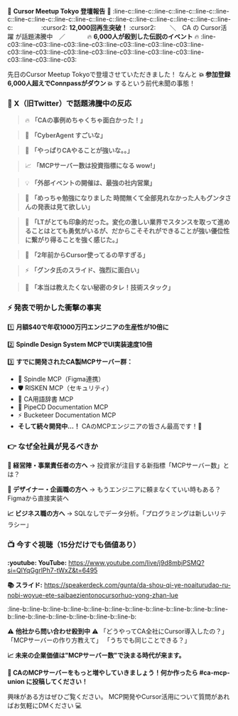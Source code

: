:mega: **Cursor Meetup Tokyo 登壇報告** :mega:
:line-c::line-c::line-c::line-c::line-c::line-c::line-c::line-c::line-c::line-c::line-c::line-c::line-c::line-c::line-c::line-c::line-c:
　　　　 :cursor2: **12,000回再生突破！** :cursor2:
　　＼　CA の Cursor活躍 が話題沸騰中　／
 　　　  :fire: **6,000人が殺到した伝説のイベント** :fire:
:line-c03::line-c03::line-c03::line-c03::line-c03::line-c03::line-c03::line-c03::line-c03::line-c03::line-c03::line-c03::line-c03::line-c03::line-c03::line-c03::line-c03:

先日のCursor Meetup Tokyoで登壇させていただきました！
なんと **:boom: 参加登録6,000人超えでConnpassがダウン :boom:** するという前代未聞の事態！

### :star2: X（旧Twitter）で話題沸騰中の反応

> :fire: **「CAの事例めちゃくちゃ面白かった！」**

> :rocket: **「CyberAgent すごいな」**

> :muscle: **「やっぱりCAやることが強いな。。」**

> :chart_with_upwards_trend: **「MCPサーバー数は投資指標になる wow!」**

> :bulb: **「外部イベントの開催は、最強の社内営業」**

> :100: **「めっちゃ勉強になりました 時間無くて全部見れなかった人もグンタさんの発表は見て欲しい」**

> :rocket: **「LTがとても印象的だった。変化の激しい業界でスタンスを取って進めることはとても勇気がいるが、だからこそそれができることが強い優位性に繋がり得ることを強く感じた。」**

> :eyes: **「2年前からCursor使ってるの早すぎる」**

> :zap: **「グンタ氏のスライド、強烈に面白い」**

> :gift: **「本当は教えたくない秘密のタレ！技術スタック」**


### :zap: 発表で明かした衝撃の事実

:one: **月額$40で年収1000万円エンジニアの生産性が10倍に**

:two: **Spindle Design System MCPでUI実装速度10倍** 

:three: **すでに開発されたCA製MCPサーバー群：**
- :art: Spindle MCP（Figma連携）
- :shield: RISKEN MCP（セキュリティ）
- :book: CA用語辞書 MCP
- :rocket: PipeCD Documentation MCP
- :zap: Bucketeer Documentation MCP
- **そして続々開発中...！** CAのMCPエンジニアの皆さん最高です！:clap:

### :point_right: なぜ全社員が見るべきか

**:briefcase: 経営陣・事業責任者の方へ**
→ 投資家が注目する新指標「MCPサーバー数」とは？

**:art: デザイナー・企画職の方へ**
→ もうエンジニアに頼まなくていい時もある？ Figmaから直接実装へ

**:chart_with_upwards_trend: ビジネス職の方へ**
→ SQLなしでデータ分析。「プログラミングは新しいリテラシー」

### :tv: 今すぐ視聴（15分だけでも価値あり）

**:youtube: YouTube:**
https://www.youtube.com/live/j9d8mbjPSMQ?si=QlYqGgrlPh7-tWxZ&t=6495

**:books: スライド:**
https://speakerdeck.com/gunta/da-shou-qi-ye-noaiturudao-ru-nobi-woyue-ete-saibaezientonocursorhuo-yong-zhan-lue

:line-b::line-b::line-b::line-b::line-b::line-b::line-b::line-b::line-b::line-b::line-b::line-b::line-b::line-b::line-b::line-b::line-b:

:warning: **他社から問い合わせ殺到中** :warning:
「どうやってCA全社にCursor導入したの？」
「MCPサーバーの作り方教えて」
「うちでも同じことできる？」

**:chart_with_upwards_trend: 未来の企業価値は"MCPサーバー数"で決まる時代が来ます。**

**:rocket: CAのMCPサーバーをもっと増やしていきましょう！何か作ったら #ca-mcp-union に投稿してください！**

興味がある方はぜひご覧ください。
MCP開発やCursor活用について質問があればお気軽にDMください :computer:
